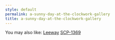 ```yaml
---
style: default
permalink: a-sunny-day-at-the-clockwork-gallery
title: a-sunny-day-at-the-clockwork-gallery
---
```

You may also like:
[Leeway](http://scp-wiki.net/leeway)
[SCP-1369](http://scp-wiki.net/scp-1369)